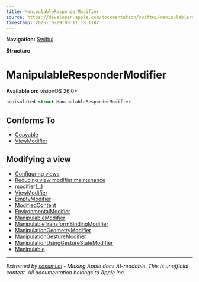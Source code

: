 ```yaml
---
title: ManipulableResponderModifier
source: https://developer.apple.com/documentation/swiftui/manipulablerespondermodifier
timestamp: 2025-10-29T00:11:18.118Z
---
```


**Navigation:** [Swiftui](/documentation/swiftui)

**Structure**

# ManipulableResponderModifier

**Available on:** visionOS 26.0+

```swift
nonisolated struct ManipulableResponderModifier
```

## Conforms To

- [Copyable](/documentation/Swift/Copyable)
- [ViewModifier](/documentation/swiftui/viewmodifier)

## Modifying a view

- [Configuring views](/documentation/swiftui/configuring-views)
- [Reducing view modifier maintenance](/documentation/swiftui/reducing-view-modifier-maintenance)
- [modifier(_:)](/documentation/swiftui/view/modifier(_:))
- [ViewModifier](/documentation/swiftui/viewmodifier)
- [EmptyModifier](/documentation/swiftui/emptymodifier)
- [ModifiedContent](/documentation/swiftui/modifiedcontent)
- [EnvironmentalModifier](/documentation/swiftui/environmentalmodifier)
- [ManipulableModifier](/documentation/swiftui/manipulablemodifier)
- [ManipulableTransformBindingModifier](/documentation/swiftui/manipulabletransformbindingmodifier)
- [ManipulationGeometryModifier](/documentation/swiftui/manipulationgeometrymodifier)
- [ManipulationGestureModifier](/documentation/swiftui/manipulationgesturemodifier)
- [ManipulationUsingGestureStateModifier](/documentation/swiftui/manipulationusinggesturestatemodifier)
- [Manipulable](/documentation/swiftui/manipulable)

---

*Extracted by [sosumi.ai](https://sosumi.ai) - Making Apple docs AI-readable.*
*This is unofficial content. All documentation belongs to Apple Inc.*
